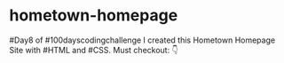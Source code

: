 # hometown-homepage
#Day8 of #100dayscodingchallenge I created this Hometown Homepage Site with #HTML and #CSS. Must checkout: 👇
